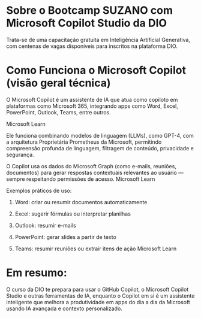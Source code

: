 # Sobre o Bootcamp SUZANO com Microsoft Copilot Studio da DIO

Trata-se de uma capacitação gratuita em Inteligência Artificial Generativa, com centenas de vagas disponíveis para inscritos na plataforma DIO.

# Como Funciona o Microsoft Copilot (visão geral técnica)
O Microsoft Copilot é um assistente de IA que atua como copiloto em plataformas como Microsoft 365, integrando apps como Word, Excel, PowerPoint, Outlook, Teams, entre outros.

Microsoft Learn

Ele funciona combinando modelos de linguagem (LLMs), como GPT-4, com a arquitetura Proprietária Prometheus da Microsoft, permitindo compreensão profunda de linguagem, filtragem de conteúdo, privacidade e segurança.


O Copilot usa os dados do Microsoft Graph (como e-mails, reuniões, documentos) para gerar respostas contextuais relevantes ao usuário — sempre respeitando permissões de acesso.
Microsoft Learn

Exemplos práticos de uso:

1) Word: criar ou resumir documentos automaticamente

2) Excel: sugerir fórmulas ou interpretar planilhas

3) Outlook: resumir e-mails

4) PowerPoint: gerar slides a partir de texto

5) Teams: resumir reuniões ou extrair itens de ação
Microsoft Learn

# Em resumo:
O curso da DIO te prepara para usar o GitHub Copilot, o Microsoft Copilot Studio e outras ferramentas de IA, enquanto o Copilot em si é um assistente inteligente que melhora a produtividade em apps do dia a dia da Microsoft usando IA avançada e contexto personalizado.
